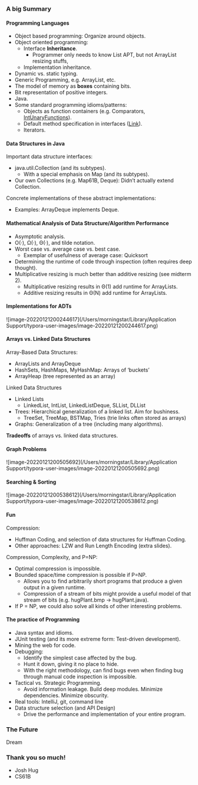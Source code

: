 ### A big Summary



#### Programming Languages

* Object based programming: Organize around objects.
* Object oriented programming:
  * Interface **Inheritance**.
    * Programmer only needs to know List APT, but not ArrayList resizing stuffs,
  * Implementation inheritance.
* Dynamic vs. static typing.
* Generic Programming, e.g. ArrayList<Integer>, etc.
* The model of memory as **boxes** containing bits.
* Bit representation of positive integers.
* Java.
* Some standard programming idioms/patterns: 
  * Objects as function containers (e.g. Comparators, [IntUnaryFunctions](https://docs.google.com/presentation/d/15yANECs6fbXUhgOqc4Fu05eAWuZqAVb1wsMQ82mHaCY/edit#slide=id.g10a4194b67_0_295)).
  * Default method specification in interfaces ([Link](https://docs.google.com/presentation/d/1QX6BW2ORZByt7iIoWBCDBSj4ctEubYLMlEylsW-smqU/pub?start=false&loop=false&delayms=3000&slide=id.g78bbe4344_0638)). 
  * Iterators.

#### Data Structures in Java

Important data structure interfaces:

* java.util.Collection (and its subtypes).
  * With a special emphasis on Map (and its subtypes).
* Our own Collections (e.g. Map61B, Deque): Didn’t actually extend Collection.

Concrete implementations of these abstract implementations:

* Examples: ArrayDeque implements Deque.

#### Mathematical Analysis of Data Structure/Algorithm Performance

* Asymptotic analysis.
* O(·), Ω(·), Θ(·), and tilde notation.
* Worst case vs. average case vs. best case.
  * Exemplar of usefulness of average case: Quicksort
* Determining the runtime of code through inspection (often requires deep thought).
* Multiplicative resizing is much better than additive resizing (see midterm 2).
  * Multiplicative resizing results in Θ(1) add runtime for ArrayLists.
  * Additive resizing results in Θ(N) add runtime for ArrayLists.



#### Implementations for ADTs

![image-20220121200244617](/Users/morningstar/Library/Application Support/typora-user-images/image-20220121200244617.png)

#### Arrays vs. Linked Data Structures

Array-Based Data Structures:

* ArrayLists and ArrayDeque
* HashSets, HashMaps, MyHashMap: Arrays of ‘buckets’
* ArrayHeap (tree represented as an array)

Linked Data Structures

* Linked Lists
  * LinkedList, IntList, LinkedListDeque, SLList, DLList
* Trees: Hierarchical generalization of a linked list. Aim for bushiness.
  * TreeSet, TreeMap, BSTMap, Tries (trie links often stored as arrays)
* Graphs: Generalization of a tree (including many algorithms). 

**Tradeoffs** of arrays vs. linked data structures. 



#### Graph Problems

![image-20220121200505692](/Users/morningstar/Library/Application Support/typora-user-images/image-20220121200505692.png)



#### Searching & Sorting

![image-20220121200538612](/Users/morningstar/Library/Application Support/typora-user-images/image-20220121200538612.png)

#### Fun

Compression:

* Huffman Coding, and selection of data structures for Huffman Coding.
* Other approaches: LZW and Run Length Encoding (extra slides).

Compression, Complexity, and P=NP:

* Optimal compression is impossible.
* Bounded space/time compression is possible if P=NP.
  * Allows you to find arbitrarily short programs that produce a given output in a given runtime.
  * Compression of a stream of bits might provide a useful model of that stream of bits (e.g. hugPlant.bmp -> hugPlant.java).
* If P = NP, we could also solve all kinds of other interesting problems.

#### The practice of Programming

* Java syntax and idioms.
* JUnit testing (and its more extreme form: Test-driven development).
* Mining the web for code.
* Debugging:
  * Identify the simplest case affected by the bug.
  * Hunt it down, giving it no place to hide.
  * With the right methodology, can find bugs even when finding bug through manual code inspection is impossible.
* Tactical vs. Strategic Programming.
  * Avoid information leakage. Build deep modules. Minimize dependencies. Minimize obscurity.
* Real tools: IntelliJ, git, command line
* Data structure selection (and API Design)
  * Drive the performance and implementation of your entire program.



### The Future

Dream



### Thank you so much!

* Josh Hug
* CS61B